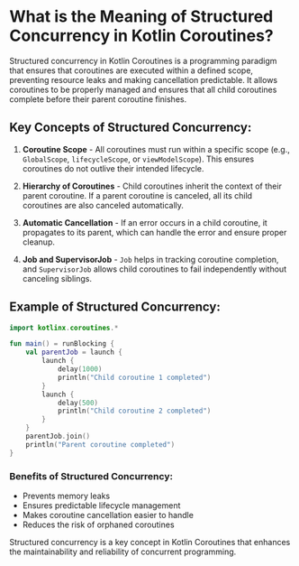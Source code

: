# What is the Meaning of Structured Concurrency in Kotlin Coroutines?

Structured concurrency in Kotlin Coroutines is a programming paradigm that ensures that coroutines are executed within a defined scope, preventing resource leaks and making cancellation predictable. It allows coroutines to be properly managed and ensures that all child coroutines complete before their parent coroutine finishes.

## Key Concepts of Structured Concurrency:

1. **Coroutine Scope** - All coroutines must run within a specific scope (e.g., `GlobalScope`, `lifecycleScope`, or `viewModelScope`). This ensures coroutines do not outlive their intended lifecycle.

2. **Hierarchy of Coroutines** - Child coroutines inherit the context of their parent coroutine. If a parent coroutine is canceled, all its child coroutines are also canceled automatically.

3. **Automatic Cancellation** - If an error occurs in a child coroutine, it propagates to its parent, which can handle the error and ensure proper cleanup.

4. **Job and SupervisorJob** - `Job` helps in tracking coroutine completion, and `SupervisorJob` allows child coroutines to fail independently without canceling siblings.

## Example of Structured Concurrency:

```kotlin
import kotlinx.coroutines.*

fun main() = runBlocking {
    val parentJob = launch {
        launch {
            delay(1000)
            println("Child coroutine 1 completed")
        }
        launch {
            delay(500)
            println("Child coroutine 2 completed")
        }
    }
    parentJob.join()
    println("Parent coroutine completed")
}
```

### Benefits of Structured Concurrency:
- Prevents memory leaks
- Ensures predictable lifecycle management
- Makes coroutine cancellation easier to handle
- Reduces the risk of orphaned coroutines

Structured concurrency is a key concept in Kotlin Coroutines that enhances the maintainability and reliability of concurrent programming.
